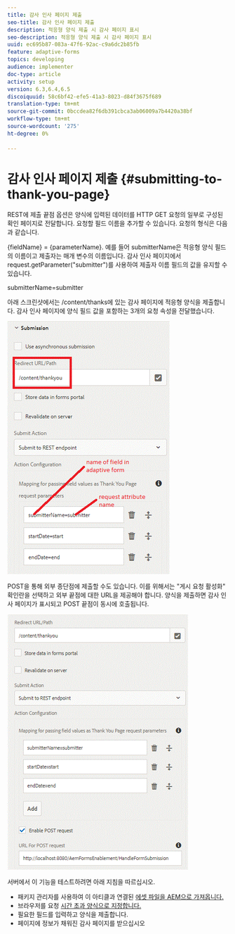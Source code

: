 ```yaml
---
title: 감사 인사 페이지 제출
seo-title: 감사 인사 페이지 제출
description: 적응형 양식 제출 시 감사 페이지 표시
seo-description: 적응형 양식 제출 시 감사 페이지 표시
uuid: ec695b87-083a-47f6-92ac-c9a6dc2b85fb
feature: adaptive-forms
topics: developing
audience: implementer
doc-type: article
activity: setup
version: 6.3,6.4,6.5
discoiquuid: 58c6bf42-efe5-41a3-8023-d84f3675f689
translation-type: tm+mt
source-git-commit: 0bccdea82f6db391cbca3ab06009a7b4420a38bf
workflow-type: tm+mt
source-wordcount: '275'
ht-degree: 0%

---
```



# 감사 인사 페이지 제출 {#submitting-to-thank-you-page}

REST에 제출 끝점 옵션은 양식에 입력된 데이터를 HTTP GET 요청의 일부로 구성된 확인 페이지로 전달합니다. 요청할 필드 이름을 추가할 수 있습니다. 요청의 형식은 다음과 같습니다.

\{fieldName\} = \{parameterName\}. 예를 들어 submitterName은 적응형 양식 필드의 이름이고 제출자는 매개 변수의 이름입니다. 감사 인사 페이지에서 request.getParameter(&quot;submitter&quot;)를 사용하여 제출자 이름 필드의 값을 유지할 수 있습니다.

submitterName=submitter

아래 스크린샷에서는 /content/thanks에 있는 감사 페이지에 적응형 양식을 제출합니다. 감사 인사 페이지에 양식 필드 값을 포함하는 3개의 요청 속성을 전달했습니다.

![thank](assets/thankyoupage.gif)

POST을 통해 외부 종단점에 제출할 수도 있습니다. 이를 위해서는 &quot;게시 요청 활성화&quot; 확인란을 선택하고 외부 끝점에 대한 URL을 제공해야 합니다. 양식을 제출하면 감사 인사 페이지가 표시되고 POST 끝점이 동시에 호출됩니다.

![capture](assets/capture.gif)


서버에서 이 기능을 테스트하려면 아래 지침을 따르십시오.

* 패키지 관리자를 사용하여 이 아티클과 연결된 [에셋 파일을 AEM으로 가져옵니다.](assets/submittingtorestendpoint.zip)
* 브라우저를 요청 [시간 초과 양식으로 지정합니다.](http://localhost:4502/content/dam/formsanddocuments/helpx/timeoffrequestform/jcr:content?wcmmode=disabled)
* 필요한 필드를 입력하고 양식을 제출합니다.
* 페이지에 정보가 채워진 감사 페이지를 받으십시오

